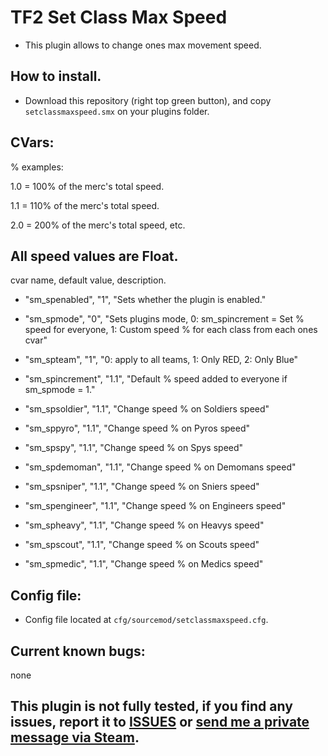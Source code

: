 # TF2 Set Class Max Speed

- This plugin allows to change ones max movement speed.

## How to install.
- Download this repository (right top green button), and copy `setclassmaxspeed.smx` on your plugins folder.

## CVars:
% examples: 

1.0 = 100% of the merc's total speed.

1.1 = 110% of the merc's total speed.

2.0 = 200% of the merc's total speed, etc.

All speed values are Float.
------

cvar name, default value, description.

-    "sm_spenabled", "1", "Sets whether the plugin is enabled."

-    "sm_spmode", "0", "Sets plugins mode, 0: sm_spincrement = Set % speed for everyone, 1: Custom speed % for each class from each ones cvar"
-    "sm_spteam", "1", "0: apply to all teams, 1: Only RED, 2: Only Blue"

-    "sm_spincrement", "1.1", "Default % speed added to everyone if sm_spmode = 1."

-    "sm_spsoldier", "1.1", "Change speed % on Soldiers speed"
-    "sm_sppyro", "1.1", "Change speed % on Pyros speed"
-    "sm_spspy", "1.1", "Change speed % on  Spys speed"
-    "sm_spdemoman", "1.1", "Change speed % on Demomans speed"
-    "sm_spsniper", "1.1", "Change speed % on Sniers speed"
-    "sm_spengineer", "1.1", "Change speed % on Engineers speed"
-    "sm_spheavy", "1.1", "Change speed % on Heavys speed"
-    "sm_spscout", "1.1", "Change speed % on Scouts speed"
-    "sm_spmedic", "1.1", "Change speed % on Medics speed"


## Config file:
- Config file located at `cfg/sourcemod/setclassmaxspeed.cfg`.

## Current known bugs:
none

## This plugin is not fully tested, if you find any issues, report it to [ISSUES](https://github.com/Frenzoid/TF2_SetClassMaxSpeed/issues) or [send me a private message via Steam](https://steamcommunity.com/id/MrFren/).
